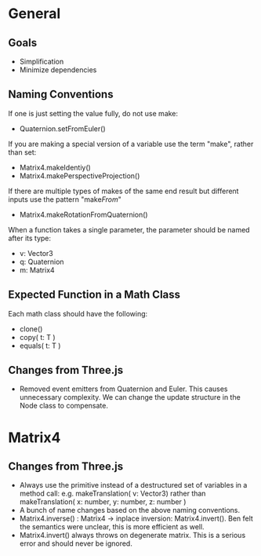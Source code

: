 # General

## Goals

* Simplification
* Minimize dependencies

## Naming Conventions

If one is just setting the value fully, do not use make:
* Quaternion.setFromEuler()

If you are making a special version of a variable use the term "make", rather than set:
* Matrix4.makeIdentiy()
* Matrix4.makePerspectiveProjection()

If there are multiple types of makes of the same end result but different inputs use the pattern "make*From*"
* Matrix4.makeRotationFromQuaternion()

When a function takes a single parameter, the parameter should be named after its type:
* v: Vector3
* q: Quaternion
* m: Matrix4

## Expected Function in a Math Class

Each math class should have the following:
* clone()
* copy( t: T )
* equals( t: T )

## Changes from Three.js

* Removed event emitters from Quaternion and Euler.  This causes unnecessary complexity.  We can change the update structure in the Node class to compensate.

# Matrix4

## Changes from Three.js

* Always use the primitive instead of a destructured set of variables in a method call: e.g. makeTranslation( v: Vector3) rather than makeTranslation( x: number, y: number, z: number )
* A bunch of name changes based on the above naming conventions.
* Matrix4.inverse() : Matrix4 -> inplace inversion: Matrix4.invert().  Ben felt the semantics were unclear, this is more efficient as well.
* Matrix4.invert() always throws on degenerate matrix.  This is a serious error and should never be ignored.


